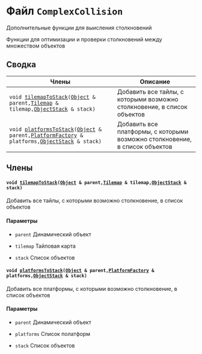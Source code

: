# Файл `ComplexCollision` 

Дополнительные функции для выисления столкновений

Функции для оптимизации и проверки столкновений между множеством объектов

## Сводка

 Члены                          | Описание                                    
--------------------------------|---------------------------------------------
`void `[`tilemapToStack`](#group__ComplexCollision_1gae33a3ca871552d46b7ec86dc7b30ed56)`(`[`Object`](api/Collision.md#structObject)` & parent,`[`Tilemap`](api/Rect.md#structTilemap)` & tilemap,`[`ObjectStack`](api/Collision.md#structObjectStack)` & stack)`            | Добавить все тайлы, с которыми возможно столкновение, в список объектов
`void `[`platformsToStack`](#group__ComplexCollision_1ga97d1528ea4a224ceac1d8036669ea8de)`(`[`Object`](api/Collision.md#structObject)` & parent,`[`PlatformFactory`](api/PlatformFactory.md#structPlatformFactory)` & platforms,`[`ObjectStack`](api/Collision.md#structObjectStack)` & stack)`            | Добавить все платформы, с которыми возможно столкновение, в список объектов

## Члены  

#### `void `[`tilemapToStack`](#group__ComplexCollision_1gae33a3ca871552d46b7ec86dc7b30ed56)`(`[`Object`](api/Collision.md#structObject)` & parent,`[`Tilemap`](api/Rect.md#structTilemap)` & tilemap,`[`ObjectStack`](api/Collision.md#structObjectStack)` & stack)` 

Добавить все тайлы, с которыми возможно столкновение, в список объектов

#### Параметры
* `parent` Динамический объект 

* `tilemap` Тайловая карта 

* `stack` Список объектов

#### `void `[`platformsToStack`](#group__ComplexCollision_1ga97d1528ea4a224ceac1d8036669ea8de)`(`[`Object`](api/Collision.md#structObject)` & parent,`[`PlatformFactory`](api/PlatformFactory.md#structPlatformFactory)` & platforms,`[`ObjectStack`](api/Collision.md#structObjectStack)` & stack)` 

Добавить все платформы, с которыми возможно столкновение, в список объектов

#### Параметры
* `parent` Динамический объект 

* `platforms` Список полатформ 

* `stack` Список объектов

